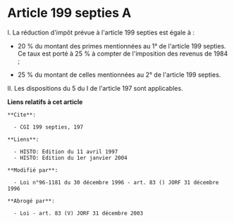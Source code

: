 # Article 199 septies A

I. La réduction d'impôt prévue à l'article 199 septies est égale à :

- 20 % du montant des primes mentionnées au 1° de l'article 199 septies. Ce taux est porté à 25 % à compter de l'imposition
des revenus de 1984 ;

- 25 % du montant de celles mentionnées au 2° de l'article 199 septies.

II. Les dispositions du 5 du I de l'article 197 sont applicables.

**Liens relatifs à cet article**

	**Cite**:

	  - CGI 199 septies, 197

	**Liens**:

	  - HISTO: Edition du 11 avril 1997
	  - HISTO: Edition du 1er janvier 2004

	**Modifié par**:

	  - Loi n°96-1181 du 30 décembre 1996 - art. 83 () JORF 31 décembre 1996

	**Abrogé par**:

	  - Loi - art. 83 (V) JORF 31 décembre 2003
